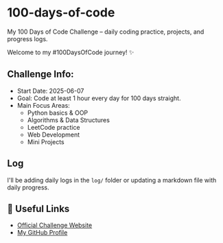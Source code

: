 # 100-days-of-code
My 100 Days of Code Challenge – daily coding practice, projects, and progress logs.

Welcome to my #100DaysOfCode journey! ✨

## Challenge Info:
- Start Date: 2025-06-07
- Goal: Code at least 1 hour every day for 100 days straight.
- Main Focus Areas:
  - Python basics & OOP
  - Algorithms & Data Structures
  - LeetCode practice
  - Web Development
  - Mini Projects

##  Log
I'll be adding daily logs in the `log/` folder or updating a markdown file with daily progress.

## 🔗 Useful Links
- [Official Challenge Website](https://www.100daysofcode.com/)
- [My GitHub Profile](https://github.com/seruliana)
